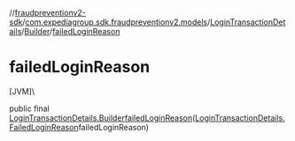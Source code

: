 //[fraudpreventionv2-sdk](../../../../index.md)/[com.expediagroup.sdk.fraudpreventionv2.models](../../index.md)/[LoginTransactionDetails](../index.md)/[Builder](index.md)/[failedLoginReason](failed-login-reason.md)

# failedLoginReason

[JVM]\

public final [LoginTransactionDetails.Builder](index.md)[failedLoginReason](failed-login-reason.md)([LoginTransactionDetails.FailedLoginReason](../-failed-login-reason/index.md)failedLoginReason)
